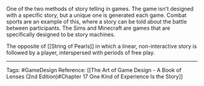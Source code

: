 One of the two methods of story telling in games. The game isn't designed with a specific story, but a unique one is generated each game. Combat sports are an example of this, where a story can be told about the battle between participants. The Sims and Minecraft are games that are specifically designed to be story machines.

The opposite of [[String of Pearls]] in which a linear, non-interactive story is followed by a player, interspersed with periods of free play.

---

Tags: #GameDesign 
Reference: [[The Art of Game Design - A Book of Lenses (2nd Edition)#Chapter 17 One Kind of Experience Is the Story]]